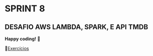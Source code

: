 # SPRINT 8
## DESAFIO AWS LAMBDA, SPARK, E API TMDB

**Happy coding!** 🚀


📁[Exercícios](EXERCÍCIOS/)
